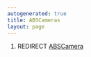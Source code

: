 ```yaml
---
autogenerated: true
title: ABSCameras
layout: page
---
```


1.  REDIRECT [ABSCamera](ABSCamera "wikilink")

